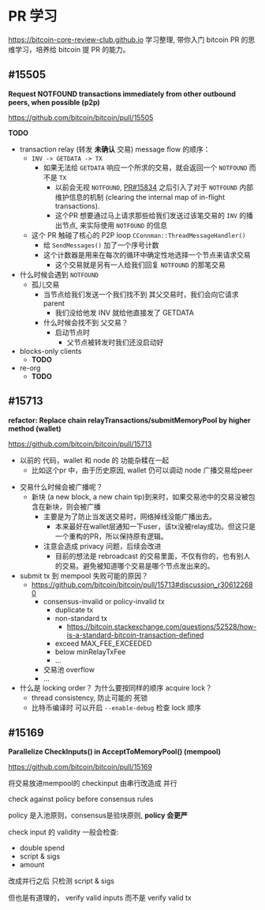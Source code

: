 # PR 学习
https://bitcoin-core-review-club.github.io 学习整理, 带你入门 bitcoin PR 的思维学习，培养给 bitcoin 提 PR 的能力。

<!-- 

## #17477 Remove the mempool's NotifyEntryAdded and NotifyEntryRemoved signals (validation)
## #17860 fuzz: BIP 42, BIP 30, CVE-2018-17144 (tests)
## #14053 Add address-based index (attempt 4?) (utxo db and indexes)
## #17639 Add make check-valgrind to run the unit tests under Valgrind (tests)
## #16702 Supplying and using asmap to improve IP bucketing in addrman (p2p)
## #16426 Reverse cs_main, cs_wallet lock order and reduce cs_main locking (wallet)
## #16698 Rework rebroadcast logic to improve privacy (mempool, p2p, wallet)
## #16442 Serve BIP 157 compact filters (p2p)
## #17303 Stop relaying non-mempool txs, improve tx privacy slightly (p2p)
## #15845 Fast rescan with BIP157 block filters (wallet)
## #15921 Tidy up ValidationState interface (validation)
## #15934 Merge settings one place instead of five places (config)
## #16279 Return the AcceptBlock CValidationState directly in ProcessNewBlock (validation)
## #16939 Delay querying DNS seeds if addrman is populated (p2p)
## #16401 Package relay (p2p)
## #16202 Refactor network message deserialization (net processing)
## #15204 Add Open External Wallet action (gui)
## #16688 Add validation interface logging (logging)
## #16512 Shuffle inputs and outputs after joining psbts (rpc)
## #15759 Add 2 outbound blocks-only connections (p2p)
## #15931 Remove GetDepthInMainChain dependency on locked chain interface (wallet)
## #16115 On bitcoind startup, write config args to debug.log (config)
## #16345 Add getblockbyheight method / support @height in place of blockhash for getblock etc (rpc)
 -->

## #15505
__Request NOTFOUND transactions immediately from other outbound peers, when possible (p2p)__

https://github.com/bitcoin/bitcoin/pull/15505

__TODO__

+ transaction relay (转发 **未确认** 交易) message flow 的顺序： 
    + `INV -> GETDATA -> TX` 
        * 如果无法给 `GETDATA` 响应一个所求的交易，就会返回一个 `NOTFOUND` 而不是 `TX`
            - 以前会无视 `NOTFOUND`, [PR#15834](https://github.com/bitcoin/bitcoin/pull/15834) 之后引入了对于 `NOTFOUND` 内部维护信息的机制 (clearing the internal map of in-flight transactions). 
            - 这个PR 想要通过马上请求那些给我们发送过该笔交易的 `INV` 的播出节点, 来实际使用 `NOTFOUND` 的信息
    + 这个 PR 触碰了核心的 P2P loop `CConnman::ThreadMessageHandler()` 
        * 给 `SendMessages()` 加了一个序号计数
        * 这个计数器是用来在每次的循环中确定性地选择一个节点来请求交易
            - 这个交易就是另有一人给我们回复 `NOTFOUND` 的那笔交易
+ 什么时候会遇到 `NOTFOUND`
    * 孤儿交易
        - 当节点给我们发送一个我们找不到 其父交易时，我们会向它请求 parent
            + 我们没给他发 INV 就给他直接发了 GETDATA
        - 什么时候会找不到 父交易？
            + 启动节点时
                * 父节点被转发时我们还没启动好
+ blocks-only clients
    * __TODO__
+ re-org
    * __TODO__


## #15713
__refactor: Replace chain relayTransactions/submitMemoryPool by higher method (wallet)__

https://github.com/bitcoin/bitcoin/pull/15713

+ 以前的 代码，wallet 和 node 的 功能杂糅在一起
    + 比如这个pr 中，由于历史原因, wallet 仍可以调动 node 广播交易给peer
- 交易什么时候会被广播呢？
    + 新块 (a new block, a new chain tip)到来时，如果交易池中的交易没被包含在新块，则会被广播
        * 主要是为了防止当发送交易时，网络掉线没能广播出去。
            - 本来最好在wallet层通知一下user，该tx没被relay成功。但这只是一个重构的PR，所以保持原有逻辑。
        * 注意会造成 privacy 问题，后续会改进
            - 目前的想法是 rebroadcast 的交易里面，不仅有你的，也有别人的交易。避免被知道哪个交易是哪个节点发出来的。
- submit tx 到 mempool 失败可能的原因？
    + https://github.com/bitcoin/bitcoin/pull/15713#discussion_r306122680
        * consensus-invalid or policy-invalid tx
            - duplicate tx
            - non-standard tx
                + https://bitcoin.stackexchange.com/questions/52528/how-is-a-standard-bitcoin-transaction-defined
            - exceed MAX_FEE_EXCEEDED
            - below minRelayTxFee
            - ...
        * 交易池 overflow
        * ...
- 什么是 locking order？ 为什么要按同样的顺序 acquire lock？
    + thread consistency, 防止可能的 死锁
    - 比特币编译时 可以开启 `--enable-debug` 检查 lock 顺序

## #15169 
__Parallelize CheckInputs() in AcceptToMemoryPool() (mempool)__

https://github.com/bitcoin/bitcoin/pull/15169

将交易放进mempool的 checkinput 由串行改造成 并行

check against policy before consensus rules

policy 是入池原则，consensus是验块原则, __policy 会更严__

check input 的 validity
一般会检查:

+ double spend
+ script & sigs
+ amount

改成并行之后 只检测 
script & sigs

但也是有道理的，
verify valid inputs
而不是 verify valid tx

<!-- 
## #15481
## #15996
## #16060
## #15741
## #15450
## #15834
## #10823
## #15557
 -->


